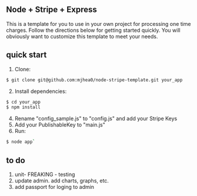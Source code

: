 ## Node + Stripe + Express

This is a template for you to use in your own project for processing one time charges. Follow the directions below for getting started quickly. You will obviously want to customize this template to meet your needs. 

## quick start

1. Clone:

```sh
$ git clone git@github.com:mjhea0/node-stripe-template.git your_app
```

2. Install dependencies:

```sh
$ cd your_app
$ npm install
```

4. Rename "config_sample.js" to "config.js" and add your Stripe Keys
5. Add your PublishableKey to "main.js"
6. Run: 

```sh
$ node app`
```

## to do

1. unit- FREAKING - testing
2. update admin. add charts, graphs, etc.
3. add passport for loging to admin
